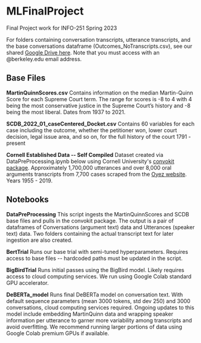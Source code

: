 # MLFinalProject
Final Project work for INFO-251 Spring 2023


For folders containing conversation transcripts, utterance transcripts, and the base conversations dataframe (Outcomes_NoTranscripts.csv), see our shared [Google Drive here](https://colab.research.google.com/drive/1NrvHUrMtmp9z0uby6j_zXXz5as4gNy4s?usp=share_link). Note that you must access with an @berkeley.edu email address. 


## Base Files

**MartinQuinnScores.csv**
Contains information on the median Martin-Quinn Score for each Supreme Court term. The range for scores is -8 to 4 with 4 being the most conservative justice in the Supreme Court’s history and -8 being the most liberal. Dates from 1937 to 2021. 

**SCDB_2022_01_caseCentered_Docket.csv**
Contains 60 variables for each case including the outcome, whether the petitioner won, lower court decision, legal issue area, and so on, for the full history of the court 1791 - present

**Cornell Established Data -- Self Compiled**
Dataset created via DataPreProcessing.ipynb below using Cornell University's [convokit package](https://convokit.cornell.edu/documentation/supreme.html). Approximately 1,700,000 utterances and over 8,000 oral arguments transcripts from 7,700 cases scraped from the [Oyez website](https://www.oyez.org). Years 1955 - 2019. 

## Notebooks 

**DataPreProcessing**
This script ingests the MartinQuinnScores and SCDB base files and pulls in the convokit package. The output is a pair of dataframes of Conversations (argument text) data and Utterances (speaker text) data. Two folders containing the actual transcript text for later ingestion are also created. 

**BertTrial**
Runs our base trial with semi-tuned hyperparameters. Requires access to base files -- hardcoded paths must be updated in the script. 

**BigBirdTrial** 
Runs initial passes using the BigBird model. Likely requires access to cloud computing services. We run using Google Colab standard GPU accelerator. 

**DeBERTa_model**
Runs final DeBERTa model on conversation text. With default sequence parameters (mean 3000 tokens, std dev 250) and 3000 conversations, cloud computing services required. Ongoing updates to this model include embedding MartinQuinn data and wrapping speaker information per utterance to garner more variability among transcripts and avoid overfitting. We recommend running larger portions of data using Google Colab premium GPUs if available. 
